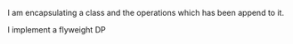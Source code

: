 I am encapsulating a class and the operations which has been append to it.

I implement a flyweight DP